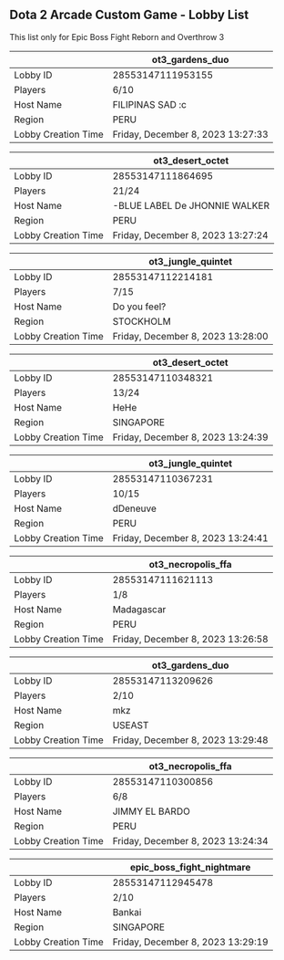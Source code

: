 ## Dota 2 Arcade Custom Game - Lobby List

This list only for Epic Boss Fight Reborn and Overthrow 3

|  | ot3_gardens_duo |
| ------ | ------ |
| Lobby ID | 28553147111953155 |
| Players | 6/10 |
| Host Name | FILIPINAS SAD :c |
| Region | PERU |
| Lobby Creation Time | Friday, December 8, 2023 13:27:33 |


|  | ot3_desert_octet |
| ------ | ------ |
| Lobby ID | 28553147111864695 |
| Players | 21/24 |
| Host Name | -BLUE LABEL De JHONNIE WALKER |
| Region | PERU |
| Lobby Creation Time | Friday, December 8, 2023 13:27:24 |


|  | ot3_jungle_quintet |
| ------ | ------ |
| Lobby ID | 28553147112214181 |
| Players | 7/15 |
| Host Name | Do you feel? |
| Region | STOCKHOLM |
| Lobby Creation Time | Friday, December 8, 2023 13:28:00 |


|  | ot3_desert_octet |
| ------ | ------ |
| Lobby ID | 28553147110348321 |
| Players | 13/24 |
| Host Name | HeHe |
| Region | SINGAPORE |
| Lobby Creation Time | Friday, December 8, 2023 13:24:39 |


|  | ot3_jungle_quintet |
| ------ | ------ |
| Lobby ID | 28553147110367231 |
| Players | 10/15 |
| Host Name | dDeneuve |
| Region | PERU |
| Lobby Creation Time | Friday, December 8, 2023 13:24:41 |


|  | ot3_necropolis_ffa |
| ------ | ------ |
| Lobby ID | 28553147111621113 |
| Players | 1/8 |
| Host Name | Madagascar |
| Region | PERU |
| Lobby Creation Time | Friday, December 8, 2023 13:26:58 |


|  | ot3_gardens_duo |
| ------ | ------ |
| Lobby ID | 28553147113209626 |
| Players | 2/10 |
| Host Name | mkz |
| Region | USEAST |
| Lobby Creation Time | Friday, December 8, 2023 13:29:48 |


|  | ot3_necropolis_ffa |
| ------ | ------ |
| Lobby ID | 28553147110300856 |
| Players | 6/8 |
| Host Name | JIMMY EL BARDO |
| Region | PERU |
| Lobby Creation Time | Friday, December 8, 2023 13:24:34 |


|  | epic_boss_fight_nightmare |
| ------ | ------ |
| Lobby ID | 28553147112945478 |
| Players | 2/10 |
| Host Name | Bankai |
| Region | SINGAPORE |
| Lobby Creation Time | Friday, December 8, 2023 13:29:19 |


